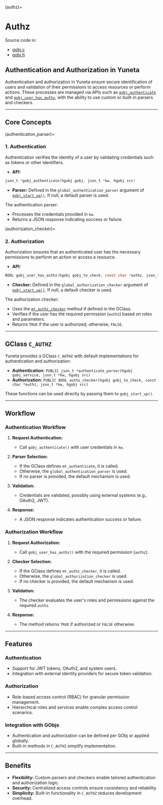 (authz)=

# **Authz**

Source code in:
- [gobj.c](https://github.com/artgins/yunetas/blob/main/kernel/c/gobj-c/src/gobj.c)
- [gobj.h](https://github.com/artgins/yunetas/blob/main/kernel/c/gobj-c/src/gobj.h)

## Authentication and Authorization in Yuneta

Authentication and authorization in Yuneta ensure secure identification of users and
validation of their permissions to access resources or perform actions. 
These processes are managed via APIs such as [`gobj_authenticate`](#gobj_authenticate())
and [`gobj_user_has_authz`](#gobj_user_has_authz()), with the ability to use custom or
built-in parsers and checkers.

---

## Core Concepts

(authentication_parser)=

### 1. **Authentication**
Authentication verifies the identity of a user by validating credentials such as tokens or other identifiers.

- **API:** 
```C
json_t *gobj_authenticate(hgobj gobj, json_t *kw, hgobj src)
```

- **Parser:** Defined in the `global_authentication_parser` argument of 
  [`gobj_start_up()`](#gobj_start_up()). If null, a default parser is used.

The authentication parser:
- Processes the credentials provided in `kw`.
- Returns a JSON response indicating success or failure.

(authorization_checker)=

### 2. **Authorization**
Authorization ensures that an authenticated user has the necessary permissions to perform an action or access a resource.

- **API:**

```c
BOOL gobj_user_has_authz(hgobj gobj_to_check, const char *authz, json_t *kw, hgobj src)
```

- **Checker:** Defined in the `global_authorization_checker` argument of
  [`gobj_start_up()`](#gobj_start_up()). If null, a default checker is used.

The authorization checker:
- Uses the [`mt_authz_checker`](#mt_authz_checker) method if defined in the GClass.
- Verifies if the user has the required permission (`authz`) based on roles and parameters.
- Returns `TRUE` if the user is authorized; otherwise, `FALSE`.

---

## GClass `C_AUTHZ`

Yuneta provides a GClass `C_AUTHZ` with default implementations for authentication and authorization:
- **Authentication:** `PUBLIC json_t *authenticate_parser(hgobj gobj_service, json_t *kw, hgobj src)`
- **Authorization:** `PUBLIC BOOL authz_checker(hgobj gobj_to_check, const char *authz, json_t *kw, hgobj src)`

These functions can be used directly by passing them to `gobj_start_up()`.

---

## Workflow

### Authentication Workflow

1. **Request Authentication:**
    - Call `gobj_authenticate()` with user credentials in `kw`.

2. **Parser Selection:**
    - If the GClass defines `mt_authenticate`, it is called.
    - Otherwise, the `global_authentication_parser` is used.
    - If no parser is provided, the default mechanism is used.

3. **Validation:**
    - Credentials are validated, possibly using external systems (e.g., OAuth2, JWT).

4. **Response:**
    - A JSON response indicates authentication success or failure.

### Authorization Workflow

1. **Request Authorization:**
    - Call `gobj_user_has_authz()` with the required permission (`authz`).

2. **Checker Selection:**
    - If the GClass defines `mt_authz_checker`, it is called.
    - Otherwise, the `global_authorization_checker` is used.
    - If no checker is provided, the default mechanism is used.

3. **Validation:**
    - The checker evaluates the user's roles and permissions against the required `authz`.

4. **Response:**
    - The method returns `TRUE` if authorized or `FALSE` otherwise.

---

## Features

### Authentication
- Support for JWT tokens, OAuth2, and system users.
- Integration with external identity providers for secure token validation.

### Authorization
- Role-based access control (RBAC) for granular permission management.
- Hierarchical roles and services enable complex access control scenarios.

### Integration with GObjs
- Authentication and authorization can be defined per GObj or applied globally.
- Built-in methods in `C_AUTHZ` simplify implementation.

---

## Benefits

- **Flexibility:** Custom parsers and checkers enable tailored authentication and authorization logic.
- **Security:** Centralized access controls ensure consistency and reliability.
- **Simplicity:** Built-in functionality in `C_AUTHZ` reduces development overhead.
